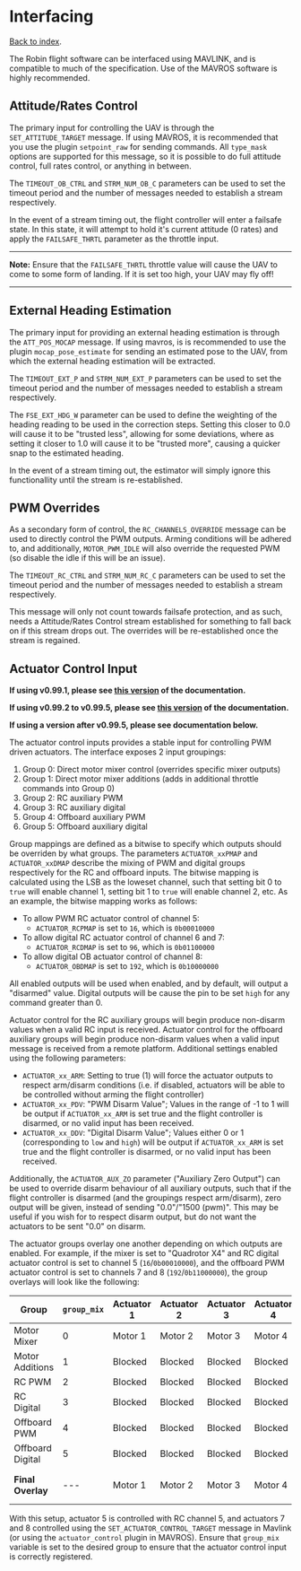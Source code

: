 # Interfacing
[Back to index](README.md).

The Robin flight software can be interfaced using MAVLINK, and is compatible to much of the specification. Use of the MAVROS software is highly recommended.

## Attitude/Rates Control
The primary input for controlling the UAV is through the `SET_ATTITUDE_TARGET` message. If using MAVROS, it is recommended that you use the plugin `setpoint_raw` for sending commands. All `type_mask` options are supported for this message, so it is possible to do full attitude control, full rates control, or anything in between.

The `TIMEOUT_OB_CTRL` and `STRM_NUM_OB_C` parameters can be used to set the timeout period and the number of messages needed to establish a stream respectively.

In the event of a stream timing out, the flight controller will enter a failsafe state. In this state, it will attempt to hold it's current attitude (0 rates) and apply the `FAILSAFE_THRTL` parameter as the throttle input.

---
**Note:** Ensure that the `FAILSAFE_THRTL` throttle value will cause the UAV to come to some form of landing. If it is set too high, your UAV may fly off!

---

## External Heading Estimation
The primary input for providing an external heading estimation is through the `ATT_POS_MOCAP` message. If using mavros, is is recommended to use the plugin `mocap_pose_estimate` for sending an estimated pose to the UAV, from which the external heading estimation will be extracted.

The `TIMEOUT_EXT_P` and `STRM_NUM_EXT_P` parameters can be used to set the timeout period and the number of messages needed to establish a stream respectively.

The `FSE_EXT_HDG_W` parameter can be used to define the weighting of the heading reading to be used in the correction steps. Setting this closer to 0.0 will cause it to be "trusted less", allowing for some deviations, where as setting it closer to 1.0 will cause it to be "trusted more", causing a quicker snap to the estimated heading.

In the event of a stream timing out, the estimator will simply ignore this functionallity until the stream is re-established.

## PWM Overrides
As a secondary form of control, the `RC_CHANNELS_OVERRIDE` message can be used to directly control the PWM outputs. Arming conditions will be adhered to, and additionally, `MOTOR_PWM_IDLE` will also override the requested PWM (so disable the idle if this will be an issue).

The `TIMEOUT_RC_CTRL` and `STRM_NUM_RC_C` parameters can be used to set the timeout period and the number of messages needed to establish a stream respectively.

This message will only not count towards failsafe protection, and as such, needs a Attitude/Rates Control stream established for something to fall back on if this stream drops out. The overrides will be re-established once the stream is regained.

## Actuator Control Input

**If using v0.99.1, please see [this version](https://github.com/qutas/robin/blob/v0.99.1/documents/INTERFACING.md) of the documentation.**


**If using v0.99.2 to v0.99.5, please see [this version](https://github.com/qutas/robin/blob/v0.99.5/documents/INTERFACING.md) of the documentation.**

**If using a version after v0.99.5, please see documentation below.**

The actuator control inputs provides a stable input for controlling PWM driven actuators. The interface exposes 2 input groupings:
1. Group 0: Direct motor mixer control (overrides specific mixer outputs)
2. Group 1: Direct motor mixer additions (adds in additional throttle commands into Group 0)
3. Group 2: RC auxiliary PWM
4. Group 3: RC auxiliary digital
5. Group 4: Offboard auxiliary PWM
6. Group 5: Offboard auxiliary digital

Group mappings are defined as a bitwise to specify which outputs should be overriden by what groups. The parameters `ACTUATOR_xxPMAP` and `ACTUATOR_xxDMAP` describe the mixing of PWM and digital groups respectively for the RC and offboard inputs. The bitwise mapping is calculated using the LSB as the loweset channel, such that setting bit 0 to `true` will enable channel 1, setting bit 1 to `true` will enable channel 2, etc. As an example, the bitwise mapping works as follows:
- To allow PWM RC actuator control of channel 5:
  - `ACTUATOR_RCPMAP` is set to `16`, which is `0b00010000`
- To allow digital RC actuator control of channel 6 and 7:
  - `ACTUATOR_RCDMAP` is set to `96`, which is `0b01100000`
- To allow digital OB actuator control of channel 8:
  - `ACTUATOR_OBDMAP` is set to `192`, which is `0b10000000`

All enabled outputs will be used when enabled, and by default, will output a "disarmed" value. Digital outputs will be cause the pin to be set `high` for any command greater than 0.

Actuator control for the RC auxiliary groups will begin produce non-disarm values when a valid RC input is received. Actuator control for the offboard auxiliary groups will begin produce non-disarm values when a valid input message is received from a remote platform. Additional settings enabled using the following parameters:
- `ACTUATOR_xx_ARM`: Setting to true (1) will force the actuator outputs to respect arm/disarm conditions (i.e. if disabled, actuators will be able to be controlled without arming the flight controller)
- `ACTUATOR_xx_PDV`: "PWM Disarm Value"; Values in the range of -1 to 1 will be output if `ACTUATOR_xx_ARM` is set true and the flight controller is disarmed, or no valid input has been received.
- `ACTUATOR_xx_DDV`: "Digital Disarm Value"; Values either 0 or 1 (corresponding to `low` and `high`) will be output if `ACTUATOR_xx_ARM` is set true and the flight controller is disarmed, or no valid input has been received.

Additionally, the `ACTUATOR_AUX_ZO` parameter ("Auxiliary Zero Output") can be used to override disarm behaviour of all auxiliary outputs, such that if the flight controller is disarmed (and the groupings respect arm/disarm), zero output will be given, instead of sending "0.0"/"1500 (pwm)". This may be useful if you wish for to respect disarm output, but do not want the actuators to be sent "0.0" on disarm.

The actuator groups overlay one another depending on which outputs are enabled. For example, if the mixer is set to "Quadrotor X4" and RC digital actuator control is set to channel 5 (`16`/`0b00010000`), and the offboard PWM actuator control is set to channels 7 and 8 (`192`/`0b11000000`), the group overlays will look like the following:

| **Group** | `group_mix` | **Actuator 1** | **Actuator 2** | **Actuator 3** | **Actuator 4** | **Actuator 5** | **Actuator 6** | **Actuator 7** | **Actuator 8** |
| --- | --- | --- | --- | --- | --- | --- | --- | --- | --- |
| Motor Mixer | 0 | Motor 1 | Motor 2 | Motor 3 | Motor 4 | Unused | Unused | Unused | Unused |
| Motor Additions | 1 | Blocked | Blocked | Blocked | Blocked | Unused | Unused | Unused | Unused |
| RC PWM | 2 | Blocked | Blocked | Blocked | Blocked | Unused | Unused | Unused | Unused |
| RC Digital | 3 | Blocked | Blocked | Blocked | Blocked | RC [Ch.5] | Unused | Unused | Unused |
| Offboard PWM | 4 | Blocked | Blocked | Blocked | Blocked | Blocked | Unused | Offboard [Ch.7] | Offboard [Ch.8] |
| Offboard Digital | 5 | Blocked | Blocked | Blocked | Blocked | Blocked | Unused | Blocked | Blocked |
| **Final Overlay** | --- | Motor 1 | Motor 2 | Motor 3 | Motor 4 | RC Digital [Ch.5] | --- | Offboard [Ch.7] | Offboard [Ch.8] |

With this setup, actuator 5 is controlled with RC channel 5, and actuators 7 and 8 controlled using the `SET_ACTUATOR_CONTROL_TARGET` message in Mavlink (or using the `actuator_control` plugin in MAVROS). Ensure that `group_mix` variable is set to the desired group to ensure that the actuator control input is correctly registered.

